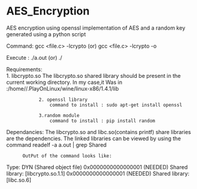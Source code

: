 # AES_Encryption
AES encryption using openssl implementation of AES and a random key generated using a python script


Command:  gcc <file.c> -lcrypto  (or)  gcc <file.c> -lcrypto -o <Name of executable>

Execute : ./a.out (or)  ./<Name of executable>

Requirements:  
                1. libcrypto.so
                    The libcrypto.so shared library should be present in the current working directory.
                    In my case,it Was in :/home/<username>/.PlayOnLinux/wine/linux-x86/1.4.1/lib
          
                2. openssl library
                    command to install : sudo apt-get install openssl
                
                3.random module
                    command to install : pip install random
          
Dependancies:
          The libcrypto.so and libc.so(contains printf) share libraries are the dependencies.
          The linked libraries can be viewed by using the command
          readelf -a a.out | grep Shared
  
  
          OutPut of the command looks like:
  Type:                              DYN (Shared object file)
 0x0000000000000001 (NEEDED)             Shared library: [libcrypto.so.1.1]
 0x0000000000000001 (NEEDED)             Shared library: [libc.so.6]

                
